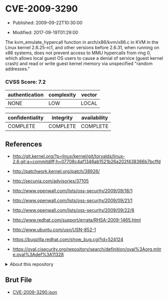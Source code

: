 # CVE-2009-3290

- Published: 2009-09-22T10:30:00

- Modified: 2017-09-19T01:29:00

The kvm_emulate_hypercall function in arch/x86/kvm/x86.c in KVM in the Linux kernel 2.6.25-rc1, and other versions before 2.6.31, when running on x86 systems, does not prevent access to MMU hypercalls from ring 0, which allows local guest OS users to cause a denial of service (guest kernel crash) and read or write guest kernel memory via unspecified "random addresses."

### CVSS Score: **7.2**

| authentication | complexity | vector |
| --- | --- | --- |
| NONE | LOW | LOCAL |

| confidentiality | integrity | availability |
| --- | --- | --- |
| COMPLETE | COMPLETE | COMPLETE |

## References

* http://git.kernel.org/?p=linux/kernel/git/torvalds/linux-2.6.git;a=commitdiff;h=07708c4af1346ab1521b26a202f438366b7bcffd

* http://patchwork.kernel.org/patch/38926/

* http://secunia.com/advisories/37105

* http://www.openwall.com/lists/oss-security/2009/09/18/1

* http://www.openwall.com/lists/oss-security/2009/09/21/1

* http://www.openwall.com/lists/oss-security/2009/09/22/8

* http://www.redhat.com/support/errata/RHSA-2009-1465.html

* http://www.ubuntu.com/usn/USN-852-1

* https://bugzilla.redhat.com/show_bug.cgi?id=524124

* https://oval.cisecurity.org/repository/search/definition/oval%3Aorg.mitre.oval%3Adef%3A11328

<details>
<summary>About this repository</summary> 

  This repository is part of the project [Live Hack CVE](https://github.com/Live-Hack-CVE). Main website can be found [www.live-hack.org](https://www.live-hack.org) 
  
  Made by [Sn0wAlice](https://github.com/Sn0wAlice) for the people that care about security and need to have a feed of the latest CVEs. Hope you enjoy it, don't forget to star the repo and follow me on [Twitter](https://twitter.com/Sn0wAlice) and [Github](https://github.com/Sn0wAlice). And that is my [personnal website](https://www.alice-snow.me/)

  - [Home Page](https://github.com/Live-Hack-CVE)
  - [Framework](https://github.com/Live-Hack-CVE/cve-framework)
  - [CVE database](https://github.com/Live-Hack-CVE/full_database)
  - [Changelog](https://github.com/Live-Hack-CVE/Changelog)
</details>

## Brut File

* [CVE-2009-3290.json](https://raw.githubusercontent.com/Live-Hack-CVE/full_database/main/cves/2009/CVE-2009-3290.json)

